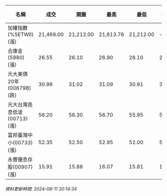| 名稱 | 成交 | 開盤 | 最高 | 最低 | 均價 | 成交金額(億) | 昨收 | 漲跌幅 | 漲跌 | 總量 | 昨量 | 振幅 |
| -------- | -------- | -------- | -------- |-------- | -------- | -------- |-------- |-------- |-------- | -------- | -------- |-------- |
|加權指數(%5ETWII) (漲)|21,469.00|21,212.00|21,613.76|21,212.00|-|4,566.33|20,870.10|2.87%|598.90|9,104,182|0|1.93%|
|合庫金(5880) (漲)|26.55|26.10|26.90|26.10|26.60|6.47|26.05|1.92%|0.50|24,327|12,794|3.07%|
|元大美債20年(00679B) (跌)|30.99|31.02|31.09|30.91|30.95|55.75|31.26|0.86%|0.27|180,100|133,733|0.58%|
|元大台灣高息低波(00713) (漲)|56.20|56.30|56.70|55.95|56.37|5.24|55.40|1.44%|0.80|9,294|10,106|1.35%|
|富邦臺灣中小(00733) (漲)|52.35|52.50|52.95|52.00|52.55|0.925|50.50|3.66%|1.85|1,760|2,625|1.88%|
|永豐優息存股(00907) (漲)|15.91|15.88|16.07|15.81|15.94|0.612|15.62|1.86%|0.29|3,842|4,087|1.66%|
###### 資料更新時間: 2024-08-11 20:14:34